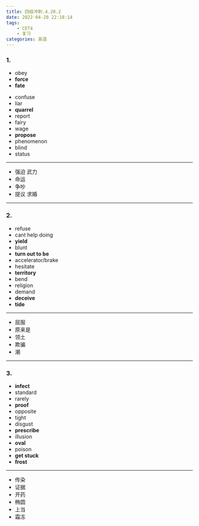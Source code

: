 ```yaml
---
title: 四级冲刺.4.20.2
date: 2022-04-20 22:18:14
tags:
    - CET4
    - 复习
categories: 英语
---
```

### 1.
+ obey
+ **force**
+ **fate**
<!-- more -->
+ confuse
+ liar
+ **quarrel**
+ report
+ fairy
+ wage
+ **propose**
+ phenomenon
+ blind
+ status
---
+ 强迫 武力
+ 命运
+ 争吵
+ 提议 求婚
---
### 2.
+ refuse
+ cant help doing
+ **yield**
+ blunt
+ **turn out to be**
+ accelerator/brake
+ hesitate
+ **territory**
+ bend
+ religion
+ demand
+ **deceive**
+ **tide**
---
+ 屈服
+ 原来是
+ 领土
+ 欺骗
+ 潮
---
### 3.
+ **infect**
+ standard
+ rarely
+ **proof**
+ opposite
+ tight
+ disgust
+ **prescribe**
+ illusion
+ **oval**
+ poison
+ **get stuck**
+ **frost**
---
+ 传染
+ 证据
+ 开药
+ 椭圆
+ 上当
+ 霜冻